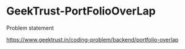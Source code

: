 # GeekTrust-PortFolioOverLap
Problem statement

https://www.geektrust.in/coding-problem/backend/portfolio-overlap
